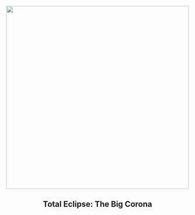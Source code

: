 
<p align="center"><img src="https://apod.nasa.gov/apod/image/2305/BigCorona2023_Wittich_960.jpg" width="500" height="500"></p>
<h2 align="center"> Total Eclipse: The Big Corona </h2>
